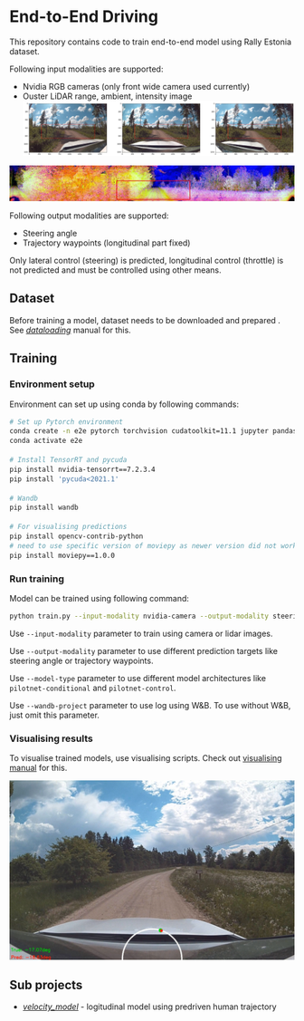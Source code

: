 # End-to-End Driving

This repository contains code to train end-to-end model using Rally Estonia dataset. 

Following input modalities are supported:
- Nvidia RGB cameras (only front wide camera used currently)
- Ouster LiDAR range, ambient, intensity image
![camera_crop](./media/camera-crops.png "Camera crop")

![camera_crop](./media/summer_lidar_crop.jpg "Summer lidar crop")

Following output modalities are supported:
- Steering angle
- Trajectory waypoints (longitudinal part fixed)

Only lateral control (steering) is predicted, longitudinal control (throttle) is not predicted and must be controlled using other means.

## Dataset

Before training a model, dataset needs to be downloaded and prepared . See [_dataloading_](./dataloading/README.md) manual for this. 

## Training

### Environment setup

Environment can set up using conda by following commands:

```bash
# Set up Pytorch environment
conda create -n e2e pytorch torchvision cudatoolkit=11.1 jupyter pandas matplotlib tqdm scikit-learn scikit-image onnx seaborn -c pytorch -c nvidia
conda activate e2e

# Install TensorRT and pycuda
pip install nvidia-tensorrt==7.2.3.4
pip install 'pycuda<2021.1'

# Wandb
pip install wandb

# For visualising predictions
pip install opencv-contrib-python
# need to use specific version of moviepy as newer version did not work
pip install moviepy==1.0.0 
```

### Run training

Model can be trained using following command:

```bash
python train.py --input-modality nvidia-camera --output-modality steering_angle --patience 10 --max-epochs 100 --model-name steering-angle --model-type pilotnet-conditional --wandb-project summer-models-6 --dataset-folder <path to extracted dataset>
```

Use `--input-modality` parameter to train using camera or lidar images.

Use `--output-modality` parameter to use different prediction targets like steering angle or trajectory waypoints.

Use `--model-type` parameter to use different model architectures like `pilotnet-conditional` and `pilotnet-control`.

Use `--wandb-project` parameter to use log using W&B. To use without W&B, just omit this parameter. 

### Visualising results

To visualise trained models, use visualising scripts. Check out [visualising manual](./viz/README.md) for this.  

![visualisation](./media/visualisation.png "visualisation")

## Sub projects
- [_velocity_model_](velocity_model/README.md) - logitudinal model using predriven human trajectory